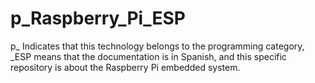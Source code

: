 # p_Raspberry_Pi_ESP
p_ Indicates that this technology belongs to the programming category, _ESP means that the documentation is in Spanish, and this specific repository is about the Raspberry Pi embedded system.

